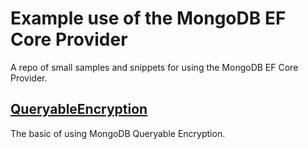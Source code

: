 # Example use of the MongoDB EF Core Provider

A repo of small samples and snippets for using the MongoDB EF Core Provider.

## [QueryableEncryption](./tree/main/QueryableEncryption)

The basic of using MongoDB Queryable Encryption.
